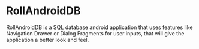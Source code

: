 # RollAndroidDB

  RollAndroidDB is a SQL database android application that uses features like 
Navigation Drawer or Dialog Fragments for user inputs, that will give the application 
a better look and feel.
